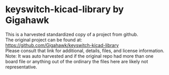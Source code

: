 
# keyswitch-kicad-library by Gigahawk  
This is a harvested standardized copy of a project from github.  
The original project can be found at:  
https://github.com/Gigahawk/keyswitch-kicad-library  
Please consult that link for additional, details, files, and license information.  
Note: It was auto harvested and if the original repo had more than one board file or anything out of the ordinary the files here are likely not representative.  
    